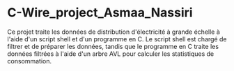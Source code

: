 # C-Wire_project_Asmaa_Nassiri
Ce projet traite les données de distribution d'électricité à grande échelle à l'aide d'un script shell et  d'un programme en C. Le script shell est chargé de filtrer et de préparer les données, tandis que le programme  en C traite les données filtrées à l'aide d'un arbre AVL pour calculer les statistiques de consommation.
